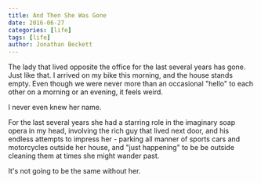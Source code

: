 ```yaml
---
title: And Then She Was Gone
date: 2016-06-27
categories: [life]
tags: [life]
author: Jonathan Beckett
---
```


The lady that lived opposite the office for the last several years has gone. Just like that. I arrived on my bike this morning, and the house stands empty. Even though we were never more than an occasional "hello" to each other on a morning or an evening, it feels weird.

I never even knew her name.

For the last several years she had a starring role in the imaginary soap opera in my head, involving the rich guy that lived next door, and his endless attempts to impress her - parking all manner of sports cars and motorcycles outside her house, and "just happening" to be be outside cleaning them at times she might wander past.

It's not going to be the same without her.
